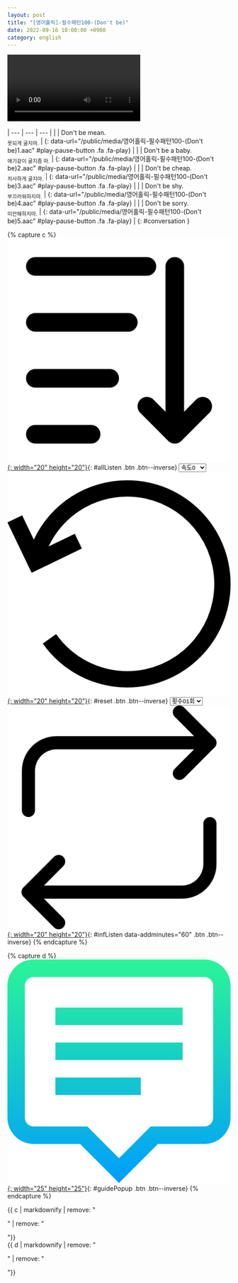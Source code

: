 ```yaml
---
layout: post
title: "[영어홀릭]-필수패턴100-(Don't be)"
date: 2022-09-16 10:00:00 +0900
category: english
---
```


<div class="video-container">
    <video id="player" class="video-js vjs-default-skin vjs-big-play-centered" data-json="/public/json/영어홀릭-필수패턴100-(Don't be).json"></video>
</div>

| --- | --- | --- |
| | Don't be mean.<br /><sub>못되게 굴지마.</sub> | [](#){: data-url="/public/media/영어홀릭-필수패턴100-(Don't be)1.aac" #play-pause-button .fa .fa-play} |
| | Don't be a baby.<br /><sub>애기같이 굴지좀 마.</sub> | [](#){: data-url="/public/media/영어홀릭-필수패턴100-(Don't be)2.aac" #play-pause-button .fa .fa-play} |
| | Don't be cheap.<br /><sub>치사하게 굴지마.</sub> | [](#){: data-url="/public/media/영어홀릭-필수패턴100-(Don't be)3.aac" #play-pause-button .fa .fa-play} |
| | Don't be shy.<br /><sub>부끄러워하지마.</sub> | [](#){: data-url="/public/media/영어홀릭-필수패턴100-(Don't be)4.aac" #play-pause-button .fa .fa-play} |
| | Don't be sorry.<br /><sub>미안해하지마.</sub> | [](#){: data-url="/public/media/영어홀릭-필수패턴100-(Don't be)5.aac" #play-pause-button .fa .fa-play} |
{: #conversation }

{% capture c %}
  [![](/public/icon/sorting-order-button.png){: width="20" height="20"}](#){: #allListen .btn .btn--inverse}
  <select id="playbackspeed">
    <option value="2.0">속도+2</option>
    <option value="1.5">속도+1</option>
    <option value="1.0" selected>속도0</option>
    <option value="0.75">속도-1</option>
    <option value="0.5">속도-2</option>
  </select>
  [![](/public/icon/reset-button.png){: width="20" height="20"}](#){: #reset .btn .btn--inverse}
  <select id="ringsToPlay">
    <option value="1">횟수01회</option>
    <option value="2">횟수02회</option>
    <option value="3">횟수03회</option>
    <option value="4">횟수04회</option>
    <option value="5">횟수05회</option>
    <option value="7">횟수07회</option>
    <option value="10">횟수10회</option>
  </select>
  [![](/public/icon/repeat-button.png){: width="20" height="20"}](#){: #infListen data-addminutes="60" .btn .btn--inverse}
{% endcapture %}

{% capture d %}
[![](/public/icon/open-popup-button.png){: width="25" height="25"}](#){: #guidePopup .btn .btn--inverse}
{% endcapture %}

<div class="bottom-bar">
  <div class="bottom-bar1"></div>
  <div class="bottom-bar2">{{ c | markdownify | remove: "<p>" | remove: "</p>"}}</div>
  <div class="bottom-bar3">{{ d | markdownify | remove: "<p>" | remove: "</p>"}}</div>
</div>